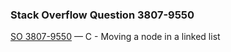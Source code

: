 ### Stack Overflow Question 3807-9550

[SO 3807-9550](https://stackoverflow.com/q/38079550) &mdash;
C - Moving a node in a linked list
